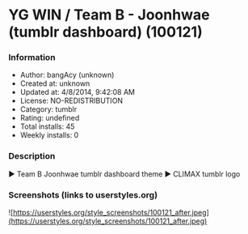 # YG WIN / Team B - Joonhwae (tumblr dashboard) (100121)

### Information
- Author: bangAcy (unknown)
- Created at: unknown
- Updated at: 4/8/2014, 9:42:08 AM
- License: NO-REDISTRIBUTION
- Category: tumblr
- Rating: undefined
- Total installs: 45
- Weekly installs: 0


### Description
► Team B Joonhwae tumblr dashboard theme 
► CLIMAX tumblr logo


### Screenshots (links to userstyles.org)
![https://userstyles.org/style_screenshots/100121_after.jpeg](https://userstyles.org/style_screenshots/100121_after.jpeg)


